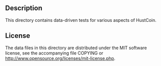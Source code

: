Description
------------

This directory contains data-driven tests for various aspects of HustCoin.

License
--------

The data files in this directory are distributed under the MIT software
license, see the accompanying file COPYING or
http://www.opensource.org/licenses/mit-license.php.

